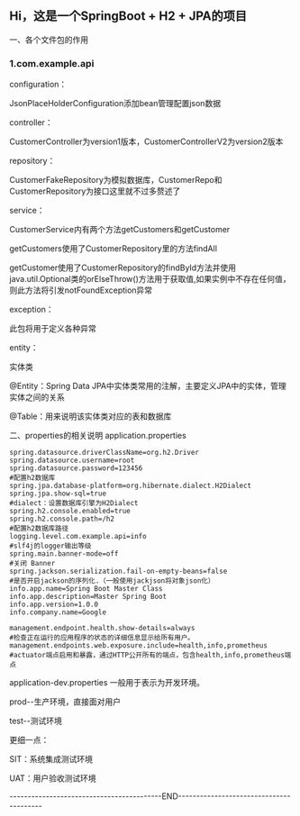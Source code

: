 ## Hi，这是一个SpringBoot + H2 + JPA的项目
<p>一、各个文件包的作用</p>

### 1.com.example.api
<div>
<p>configuration：</p>
<p>JsonPlaceHolderConfiguration添加bean管理配置json数据</p>
<p>controller：</p>
<p>CustomerController为version1版本，CustomerControllerV2为version2版本</p>
<p>repository：</p>
<p>CustomerFakeRepository为模拟数据库，CustomerRepo和CustomerRepository为接口这里就不过多赘述了</p>
<p>service：</p>
<p>CustomerService内有两个方法getCustomers和getCustomer</p>
<p>getCustomers使用了CustomerRepository里的方法findAll</p>
<p>getCustomer使用了CustomerRepository的findById方法并使用java.util.Optional类的orElseThrow()方法用于获取值,如果实例中不存在任何值，则此方法将引发notFoundException异常</p>
<p>exception：</p>
<p>此包将用于定义各种异常</p>
<p>entity：</p>
<p>实体类</p>
<p>@Entity：Spring Data JPA中实体类常用的注解，主要定义JPA中的实体，管理实体之间的关系</p>
<p>@Table：用来说明该实体类对应的表和数据库</p>
</div>

二、properties的相关说明
application.properties
```properties
spring.datasource.driverClassName=org.h2.Driver
spring.datasource.username=root
spring.datasource.password=123456
#配置h2数据库
spring.jpa.database-platform=org.hibernate.dialect.H2Dialect
spring.jpa.show-sql=true
#dialect：设置数据库引擎为H2Dialect
spring.h2.console.enabled=true
spring.h2.console.path=/h2
#配置h2数据库路径
logging.level.com.example.api=info
#slf4j的logger输出等级
spring.main.banner-mode=off
#关闭 Banner
spring.jackson.serialization.fail-on-empty-beans=false
#是否开启jackson的序列化.（一般使用jackjson将对象json化）
info.app.name=Spring Boot Master Class
info.app.description=Master Spring Boot
info.app.version=1.0.0
info.company.name=Google

management.endpoint.health.show-details=always
#检查正在运行的应用程序的状态的详细信息显示给所有用户。
management.endpoints.web.exposure.include=health,info,prometheus
#actuator端点启用和暴露，通过HTTP公开所有的端点，包含health,info,prometheus端点
```
application-dev.properties
一般用于表示为开发环境。
<p>prod--生产环境，直接面对用户</p>
<p>test--测试环境</p>
<p>更细一点：</p>
<p>SIT：系统集成测试环境</p>
<p>UAT：用户验收测试环境</p>
------------------------------------------END----------------------------------------